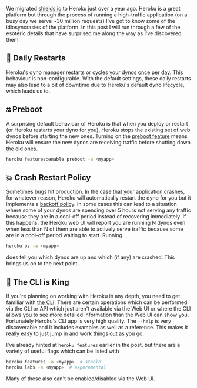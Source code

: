 <!--
.. title: Learnings from a year on Heroku
.. slug: heroku-1year
.. date: 2021-05-23 00:00:00
.. tags: terminal,terminal,heroku
.. category: terminal
.. link: 
.. description: 
.. type: text
-->

We migrated [shields.io](https://shields.io/) to Heroku just over a year ago. Heroku is a great platform but through the process of running a high-traffic application (on a busy day we serve ~30 million requests) I've got to know some of the idiosyncrasies of the platform. In this post I will run through a few of the esoteric details that have surprised me along the way as I've discovered them.

## 📅 Daily Restarts

Heroku's dyno manager restarts or cycles your dynos [once per day](https://devcenter.heroku.com/articles/dynos#automatic-dyno-restarts). This behaviour is non-configurable. With the default settings, these daily restarts may also lead to a bit of downtime due to Heroku's default dyno lifecycle, which leads us to..

## 🔛 Preboot

A surprising default behaviour of Heroku is that when you deploy or restart (or Heroku restarts your dyno for you), Heroku stops the existing set of web dynos before starting the new ones. Turning on the [preboot feature](https://devcenter.heroku.com/articles/preboot#enabling-and-disabling-preboot) means Heroku will ensure the new dynos are receiving traffic before shutting down the old ones.

```bash
heroku features:enable preboot -a <myapp>
```

## 💥 Crash Restart Policy

Sometimes bugs hit production. In the case that your application crashes, for whatever reason, Heroku will automatically restart the dyno for you but it implements a [backoff policy](https://devcenter.heroku.com/articles/dynos#dyno-crash-restart-policy). In some cases this can lead to a situation where some of your dynos are spending over 5 hours not serving any traffic because they are in a cool-off period instead of recovering immediately. If this happens, the Heroku web UI will report you are running N dynos even when less than N of them are able to actively serve traffic because some are in a cool-off period waiting to start. Running

```bash
heroku ps -a <myapp>
```

does tell you which dynos are up and which (if any) are crashed. This brings us on to the next point..

## 👑 The CLI is King

If you're planning on working with Heroku in any depth, you need to get familiar with [the CLI](https://devcenter.heroku.com/articles/heroku-cli). There are certain operations which can be performed via the CLI or API which just aren't available via the Web UI or where the CLI allows you to see more detailed information than the Web UI can show you. Fortunately Heroku's CLI app is very high quality. The `--help` is very discoverable and it includes examples as well as a reference. This makes it really easy to just jump in and work things out as you go.

I've already hinted at `heroku features` earlier in the post, but there are a variety of useful flags which can be listed with

```bash
heroku features -a <myapp>  # stable
heroku labs -a <myapp>  # experemental
```

Many of these also can't be enabled/disabled via the Web UI.
